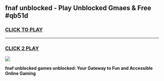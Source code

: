 
## fnaf unblocked - Play Unblocked Gmaes & Free #qb51d
<h3>
<a href="https://premium.freeplayer.one?title=fnaf_unblocked&ref=03M">CLICK TO PLAY</a></h3>
<hr>

<h3>
<a href="https://premium.freeplayer.one?title=fnaf_unblocked&ref=03M">CLICK 2 PLAY</a>
  
</h3>

<a href="https://premium.freeplayer.one?title=fnaf_unblocked&ref=03M"><img src="https://clearcache.store/games.png"></a>


**fnaf unblocked games unblocked: Your Gateway to Fun and Accessible Online Gaming**
